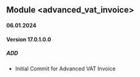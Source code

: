 ## Module <advanced_vat_invoice>

#### 06.01.2024
#### Version 17.0.1.0.0
##### ADD

- Initial Commit for Advanced VAT Invoice
